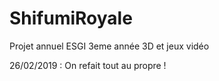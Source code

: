 # ShifumiRoyale
Projet annuel ESGI 3eme année 3D et jeux vidéo

26/02/2019 : On refait tout au propre !
